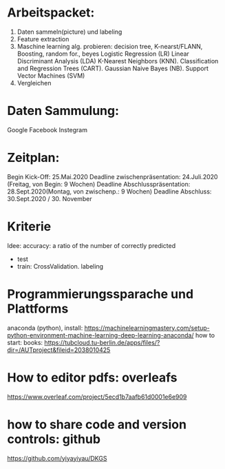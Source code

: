 # Arbeitspacket:
1. Daten sammeln(picture) und labeling
2. Feature extraction
3. Maschine learning alg. probieren: 
	decision tree,
	K-nearst/FLANN, Boosting, random for., beyes
	Logistic Regression (LR)
	Linear Discriminant Analysis (LDA)
	K-Nearest Neighbors (KNN).
	Classification and Regression Trees (CART).
	Gaussian Naive Bayes (NB).
	Support Vector Machines (SVM)
4. Vergleichen 

# Daten Sammulung: 
Google
Facebook
Instegram

# Zeitplan:
Begin Kick-Off: 25.Mai.2020
Deadline zwischenpräsentation: 24.Juli.2020 (Freitag, von Begin: 9 Wochen)
Deadline Abschlusspräsentation: 28.Sept.2020(Montag, von zwischenp.: 9 Wochen)
Deadline Abschluss: 30.Sept.2020 / 30. November

# Kriterie
Idee: accuracy: a ratio of the number of correctly predicted
* test
* train: CrossValidation. labeling



# Programmierungssparache und Plattforms 
anaconda (python), install: https://machinelearningmastery.com/setup-python-environment-machine-learning-deep-learning-anaconda/
how to start: 
books: https://tubcloud.tu-berlin.de/apps/files/?dir=/AUTproject&fileid=2038010425

# How to editor pdfs: overleafs
https://www.overleaf.com/project/5ecd1b7aafb61d0001e6e909

# how to share code and version controls: github
https://github.com/yiyayiyau/DKGS





